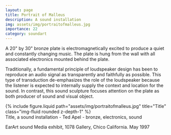 ```yaml
---
layout: page
title: Portrait of Malleus
description: A sound installation
img: assets/img/portraitofmalleus.jpg
importance: 22
category: soundart
---
```


A 20" by 30" bronze plate is electromagnetically excited to produce a quiet and constantly changing music. The plate is hung from the wall with all associated electronics mounted behind the plate.

Traditionally, a fundamental principle of loudspeaker design has been to reproduce an audio signal as transparently and faithfully as possible. This type of transduction de-emphasizes the role of the loudspeaker because the listener is expected to internally supply the context and location for the sound. In contrast, this sound sculpture focuses attention on the plate as both producer of sound and visual object.

<div class="row">
    <div class="col-sm mt-3 mt-md-0">
        {% include figure.liquid path="assets/img/portraitofmalleus.jpg" title="Title" class="img-fluid rounded z-depth-1" %}
    </div>
</div>
<div class="caption">
    Title, a sound installation - Ted Apel - bronze, electronics, sound

EarArt sound Media exhibit, 1078 Gallery, Chico California. May 1997

</div>
